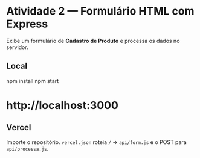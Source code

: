 # Atividade 2 — Formulário HTML com Express

Exibe um formulário de **Cadastro de Produto** e processa os dados no servidor.

## Local
npm install
npm start
# http://localhost:3000

## Vercel
Importe o repositório. `vercel.json` roteia `/` → `api/form.js` e o POST para `api/processa.js`.
